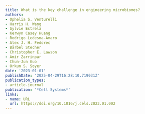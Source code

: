 ```yaml
---
title: What is the key challenge in engineering microbiomes?
authors:
- Ophelia S. Venturelli
- Harris H. Wang
- Sylvie Estrela
- Kerwyn Casey Huang
- Rodrigo Ledesma‐Amaro
- Alex J. H. Fedorec
- Bärbel Stecher
- Christopher E. Lawson
- Amir Zarrinpar
- Chun‐Jun Guo
- Orkun S. Soyer
date: '2023-01-01'
publishDate: '2025-04-29T16:28:10.719031Z'
publication_types:
- article-journal
publication: '*Cell Systems*'
links:
- name: URL
  url: https://doi.org/10.1016/j.cels.2023.01.002
---
```

